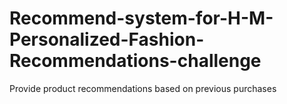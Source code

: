 # Recommend-system-for-H-M-Personalized-Fashion-Recommendations-challenge
Provide product recommendations based on previous purchases
